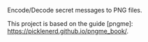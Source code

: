 Encode/Decode secret messages to PNG files.

This project is based on the guide [pngme]: https://picklenerd.github.io/pngme_book/.